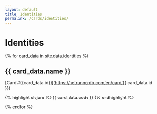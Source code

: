 ```yaml
---
layout: default
title: Identities
permalink: /cards/identities/
---
```


# Identities

{% for card_data in site.data.identities %}

## {{ card_data.name }}

[Card #{{card_data.id}}](https://netrunnerdb.com/en/card/{{ card_data.id }})

{% highlight clojure %}
{{ card_data.code }}
{% endhighlight %}

{% endfor %}
